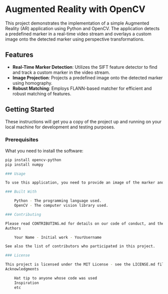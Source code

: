 # Augmented Reality with OpenCV

This project demonstrates the implementation of a simple Augmented Reality (AR) application using Python and OpenCV. The application detects a predefined marker in a real-time video stream and overlays a custom image onto the detected marker using perspective transformations.

## Features

- **Real-Time Marker Detection**: Utilizes the SIFT feature detector to find and track a custom marker in the video stream.
- **Image Projection**: Projects a predefined image onto the detected marker using homography.
- **Robust Matching**: Employs FLANN-based matcher for efficient and robust matching of features.

## Getting Started

These instructions will get you a copy of the project up and running on your local machine for development and testing purposes.

### Prerequisites

What you need to install the software:

```bash
pip install opencv-python
pip install numpy

### Usage

To use this application, you need to provide an image of the marker and the image you want to overlay. Place these images in the project directory and specify their paths in the script. When you run the script, point your webcam at the marker to see the AR effect.

### Built With

    Python - The programming language used.
    OpenCV - The computer vision library used.

### Contributing

Please read CONTRIBUTING.md for details on our code of conduct, and the process for submitting pull requests to us.
Authors

    Your Name - Initial work - YourUsername

See also the list of contributors who participated in this project.

### License

This project is licensed under the MIT License - see the LICENSE.md file for details.
Acknowledgments

    Hat tip to anyone whose code was used
    Inspiration
    etc
